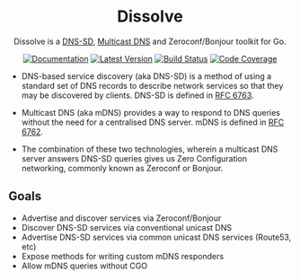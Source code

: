 <div align="center">

# Dissolve

Dissolve is a [DNS-SD](https://datatracker.ietf.org/doc/html/rfc6763),
[Multicast DNS](https://datatracker.ietf.org/doc/html/rfc6762) and
Zeroconf/Bonjour toolkit for Go.

[![Documentation](https://img.shields.io/badge/go.dev-documentation-007d9c?&style=for-the-badge)](https://pkg.go.dev/github.com/dogmatiq/dissolve)
[![Latest Version](https://img.shields.io/github/tag/dogmatiq/dissolve.svg?&style=for-the-badge&label=semver)](https://github.com/dogmatiq/dissolve/releases)
[![Build Status](https://img.shields.io/github/actions/workflow/status/dogmatiq/dissolve/ci.yml?style=for-the-badge&branch=main)](https://github.com/dogmatiq/dissolve/actions/workflows/ci.yml)
[![Code Coverage](https://img.shields.io/codecov/c/github/dogmatiq/dissolve/main.svg?style=for-the-badge)](https://codecov.io/github/dogmatiq/dissolve)

</div>

- DNS-based service discovery (aka DNS-SD) is a method of using a standard set
  of DNS records to describe network services so that they may be discovered by
  clients. DNS-SD is defined in [RFC 6763].

- Multicast DNS (aka mDNS) provides a way to respond to DNS queries without the
  need for a centralised DNS server. mDNS is defined in [RFC 6762].

- The combination of these two technologies, wherein a multicast DNS server
  answers DNS-SD queries gives us Zero Configuration networking, commonly known
  as Zeroconf or Bonjour.

## Goals

- Advertise and discover services via Zeroconf/Bonjour
- Discover DNS-SD services via conventional unicast DNS
- Advertise DNS-SD services via common unicast DNS services (Route53, etc)
- Expose methods for writing custom mDNS responders
- Allow mDNS queries without CGO

<!-- references -->

[rfc 6762]: https://datatracker.ietf.org/doc/html/rfc6762
[rfc 6763]: https://datatracker.ietf.org/doc/html/rfc6763
